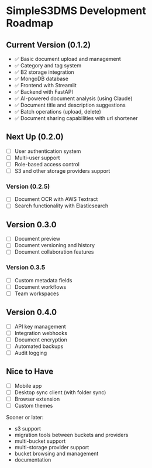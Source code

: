 # SimpleS3DMS Development Roadmap

## Current Version (0.1.2)
- ✅ Basic document upload and management
- ✅ Category and tag system
- ✅ B2 storage integration
- ✅ MongoDB database
- ✅ Frontend with Streamlit
- ✅ Backend with FastAPI
- ✅ AI-powered document analysis (using Claude)
- ✅ Document title and description suggestions
- ✅ Batch operations (upload, delete)
- ✅ Document sharing capabilities with url shortener

## Next Up (0.2.0)
- [ ] User authentication system
- [ ] Multi-user support
- [ ] Role-based access control
- [ ] S3 and other storage providers support

### Version (0.2.5)
- [ ] Document OCR with AWS Textract
- [ ] Search functionality with Elasticsearch

## Version 0.3.0
- [ ] Document preview
- [ ] Document versioning and history
- [ ] Document collaboration features
### Version 0.3.5
- [ ] Custom metadata fields
- [ ] Document workflows
- [ ] Team workspaces

## Version 0.4.0
- [ ] API key management
- [ ] Integration webhooks
- [ ] Document encryption
- [ ] Automated backups
- [ ] Audit logging

## Nice to Have
- [ ] Mobile app
- [ ] Desktop sync client (with folder sync)
- [ ] Browser extension
- [ ] Custom themes 

Sooner or later:
- s3 support
- migration tools between buckets and providers
- multi-bucket support
- multi-storage provider support
- bucket browsing and management
- documentation